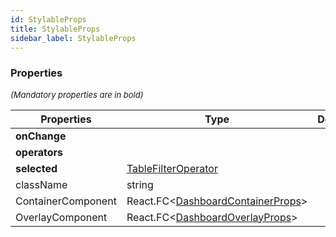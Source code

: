 ```yaml
---
id: StylableProps
title: StylableProps
sidebar_label: StylableProps
---
```




### Properties

<font size="2"><i>(Mandatory properties are in bold)</i></font>

| Properties | Type | Description |
| --------- | ---- | ----------- |
| **onChange** |  |  |
| **operators** |  |  |
| **selected** | [TableFilterOperator](/api2/types/TableFilterOperator.md) |  |
| className | string |  |
| ContainerComponent | React.FC<[DashboardContainerProps](/api2/types/DashboardContainerProps.md)\> |  |
| OverlayComponent | React.FC<[DashboardOverlayProps](/api2/types/DashboardOverlayProps.md)\> |  |
